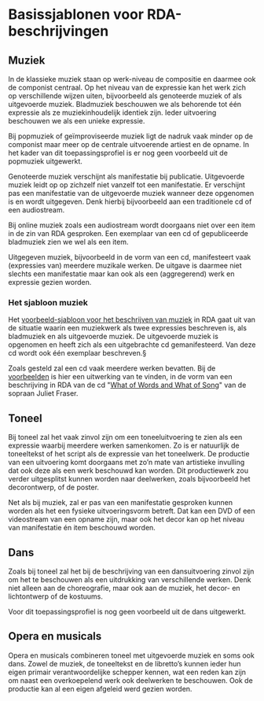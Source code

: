 # Basissjablonen voor RDA-beschrijvingen

## Muziek
In de klassieke muziek staan op werk-niveau de compositie en daarmee ook de componist centraal. Op het niveau van de expressie kan het werk zich op verschillende wijzen uiten, bijvoorbeeld als genoteerde muziek of als uitgevoerde muziek. Bladmuziek beschouwen we als behorende tot één expressie als ze muziekinhoudelijk identiek zijn. Ieder uitvoering beschouwen we als een unieke expressie.

Bij popmuziek of geïmproviseerde muziek ligt de nadruk vaak minder op de componist maar meer op de centrale uitvoerende artiest en de opname. In het kader van dit toepassingsprofiel is er nog geen voorbeeld uit de popmuziek uitgewerkt.

Genoteerde muziek verschijnt als manifestatie bij publicatie. Uitgevoerde muziek leidt op op zichzelf niet vanzelf tot een manifestatie. Er verschijnt pas een manifestatie van de uitgevoerde muziek wanneer deze opgenomen is en wordt uitgegeven. Denk hierbij bijvoorbeeld aan een traditionele cd of een audiostream.

Bij online muziek zoals een audiostream wordt doorgaans niet over een item in de zin van RDA gesproken. Een exemplaar van een cd of gepubliceerde bladmuziek zien we wel als een item.

Uitgegeven muziek, bijvoorbeeld in de vorm van een cd, manifesteert vaak (expressies van) meerdere muzikale werken. De uitgave is daarmee niet slechts een manifestatie maar kan ook als een (aggregerend) werk en expressie gezien worden.

### Het sjabloon muziek
Het [voorbeeld-sjabloon voor het beschrijven van muziek](music_basic.ttl) in RDA gaat uit van de situatie waarin een muziekwerk als twee expressies beschreven is, als bladmuziek en als uitgevoerde muziek. De uitgevoerde muziek is opgenomen en heeft zich als een uitgebrachte cd gemanifesteerd. Van deze cd wordt ook één exemplaar beschreven.§

Zoals gesteld zal een cd vaak meerdere werken bevatten. Bij de [voorbeelden](../examples/) is hier een uitwerking van te vinden, in de vorm van een beschrijving in RDA van de cd "[What of Words and What of Song](../examples/what_of_words.ttl)" van de sopraan Juliet Fraser.

## Toneel
Bij toneel zal het vaak zinvol zijn om een toneeluitvoering te zien als een expressie waarbij meerdere werken samenkomen. Zo is er natuurlijk de toneeltekst of het script als de expressie van het toneelwerk. De productie van een uitvoering komt doorgaans met zo’n mate van artistieke invulling dat ook deze als een werk beschouwd kan worden. Dit productiewerk zou verder uitgesplitst kunnen worden naar deelwerken, zoals bijvoorbeeld het decorontwerp, of de poster.

Net als bij muziek, zal er pas van een manifestatie gesproken kunnen worden als het een fysieke uitvoeringsvorm betreft. Dat kan een DVD of een videostream van een opname zijn, maar ook het decor kan op het niveau van manifestatie én item beschouwd worden.

## Dans
Zoals bij toneel zal het bij de beschrijving van een dansuitvoering zinvol zijn om het te beschouwen als een uitdrukking van verschillende werken. Denk niet alleen aan de choreografie, maar ook aan de muziek, het decor- en lichtontwerp of de kostuums. 

Voor dit toepassingsprofiel is nog geen voorbeeld uit de dans uitgewerkt. 

## Opera en musicals
Opera en musicals combineren toneel met uitgevoerde muziek en soms ook dans. Zowel de muziek, de toneeltekst en de libretto’s kunnen ieder hun eigen primair verantwoordelijke schepper kennen, wat een reden kan zijn om naast een overkoepelend werk ook deelwerken te beschouwen. Ook de productie kan al een eigen afgeleid werd gezien worden.